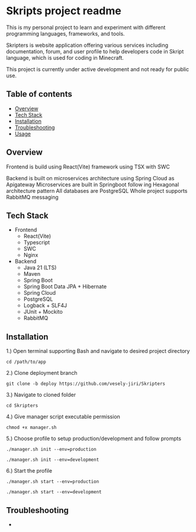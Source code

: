 # Skripts project readme
This is my personal project to learn and experiment with different programming languages, frameworks, and tools.

Skripters is website application offering various services including documentation, forum, and user profile to help developers code in Skript language, which is used for coding in Minecraft.

This project is currently under active development and not ready for public use.

## Table of contents

- [Overview](#overview)
- [Tech Stack](#tech-stack)
- [Installation](#installation)
- [Troubleshooting](#troubleshooting)
- [Usage](#usage)

## Overview

Frontend is build using React(Vite) framework using TSX with SWC

Backend is built on microservices architecture using Spring Cloud as Apigateway 
Microservices are built in Springboot follow ing Hexagonal architecture pattern
All databases are PostgreSQL
Whole project supports RabbitMQ messaging

## Tech Stack

- Frontend
    - React(Vite)
    - Typescript
    - SWC
    - Nginx
- Backend
    - Java 21 (LTS)
    - Maven
    - Spring Boot
    - Spring Boot Data JPA + Hibernate
    - Spring Cloud
    - PostgreSQL
    - Logback + SLF4J
    - JUnit + Mockito
    - RabbitMQ

## Installation

1.) Open terminal supporting Bash and navigate to desired project directory
```
cd /path/to/app
```

2.) Clone deployment branch
```
git clone -b deploy https://github.com/vesely-jiri/Skripters
```

3.) Navigate to cloned folder
```
cd Skripters
```

4.) Give manager script executable permission
```
chmod +x manager.sh
```

5.) Choose profile to setup production/development and follow prompts
```
./manager.sh init --env=production
```
```
./manager.sh init --env=development
```

6.) Start the profile
```
./manager.sh start --env=production
```
```
./manager.sh start --env=development
```

## Troubleshooting

- 